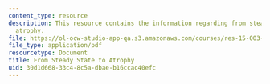 ```yaml
---
content_type: resource
description: This resource contains the information regarding from steady state to
  atrophy.
file: https://ol-ocw-studio-app-qa.s3.amazonaws.com/courses/res-15-003-shaping-the-future-of-work-15-662x-spring-2016/30d1d66833c48c5adbaeb16ccac40efc_MITRES_15_003S16_atrophy.pdf
file_type: application/pdf
resourcetype: Document
title: From Steady State to Atrophy
uid: 30d1d668-33c4-8c5a-dbae-b16ccac40efc
---
```


